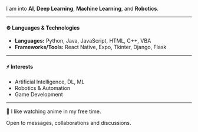 I am into **AI**, **Deep Learning**, **Machine Learning**, and **Robotics**.

---

#### ⚙️ Languages & Technologies
- **Languages:** Python, Java, JavaScript, HTML, C++, VBA
- **Frameworks/Tools:** React Native, Expo, Tkinter, Django, Flask

---

#### ⚡ Interests  
- Artificial Intelligence, DL, ML
- Robotics & Automation
- Game Development

---

🌱 I like watching anime in my free time.

Open to messages, collaborations and discussions.

